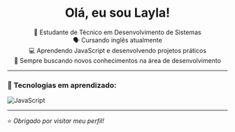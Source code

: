 <h1 align="center">Olá, eu sou Layla!</h1>

<p align="center">
  🎯 Estudante de Técnico em Desenvolvimento de Sistemas <br>
  🗣️ Cursando inglês atualmente <br>
  💻 Aprendendo JavaScript e desenvolvendo projetos práticos <br>
  🚀 Sempre buscando novos conhecimentos na área de desenvolvimento <br>
</p>

---

### 🚀 Tecnologias em aprendizado:
![JavaScript](https://img.shields.io/badge/-JavaScript-F7DF1E?style=for-the-badge&logo=javascript&logoColor=black)

---

⭐ *Obrigado por visitar meu perfil!*
